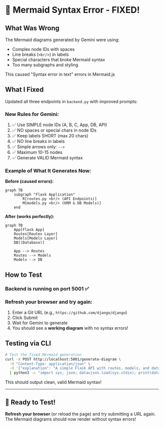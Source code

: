 # 🔧 Mermaid Syntax Error - FIXED!

## What Was Wrong

The Mermaid diagrams generated by Gemini were using:
- Complex node IDs with spaces
- Line breaks (`<br/>`) in labels
- Special characters that broke Mermaid syntax
- Too many subgraphs and styling

This caused "Syntax error in text" errors in Mermaid.js

## What I Fixed

Updated all three endpoints in `backend.py` with improved prompts:

### New Rules for Gemini:
1. ✅ Use SIMPLE node IDs (A, B, C, App, DB, API)
2. ✅ NO spaces or special chars in node IDs
3. ✅ Keep labels SHORT (max 20 chars)
4. ✅ NO line breaks in labels
5. ✅ Simple arrows only: `-->`
6. ✅ Maximum 10-15 nodes
7. ✅ Generate VALID Mermaid syntax

### Example of What It Generates Now:

**Before (caused errors):**
```mermaid
graph TB
    subgraph "Flask Application"
        R[routes.py <br/> (API Endpoints)]
        M[models.py <br/> (ORM & DB Models)]
    end
```

**After (works perfectly):**
```mermaid
graph TB
    App[Flask App]
    Routes[Routes Layer]
    Models[Models Layer]
    DB[(Database)]
    
    App --> Routes
    Routes --> Models
    Models --> DB
```

## How to Test

### Backend is running on port 5001 ✅

### Refresh your browser and try again:

1. Enter a Git URL (e.g., `https://github.com/django/django`)
2. Click Submit
3. Wait for Gemini to generate
4. You should see a **working diagram** with no syntax errors!

## Testing via CLI

```bash
# Test the fixed Mermaid generation
curl -X POST http://localhost:5001/generate-diagram \
  -H "Content-Type: application/json" \
  -d '{"explanation": "A simple Flask API with routes, models, and database"}' \
  | python3 -c "import sys, json; data=json.load(sys.stdin); print(data.get('mermaid', 'No diagram'))"
```

This should output clean, valid Mermaid syntax!

---

## 🎉 Ready to Test!

**Refresh your browser** (or reload the page) and try submitting a URL again. The Mermaid diagrams should now render without syntax errors!
